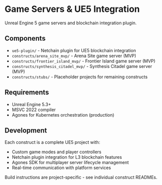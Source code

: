 # Game Servers & UE5 Integration

Unreal Engine 5 game servers and blockchain integration plugin.

## Components

- `ue5-plugin/` - Netchain plugin for UE5 blockchain integration
- `constructs/arena_site_mvp/` - Arena Site game server (MVP)
- `constructs/frontier_island_mvp/` - Frontier Island game server (MVP)  
- `constructs/synthesis_citadel_mvp/` - Synthesis Citadel game server (MVP)
- `constructs/stubs/` - Placeholder projects for remaining constructs

## Requirements

- Unreal Engine 5.3+
- MSVC 2022 compiler
- Agones for Kubernetes orchestration (production)

## Development

Each construct is a complete UE5 project with:
- Custom game modes and player controllers
- Netchain plugin integration for L3 blockchain features
- Agones SDK for multiplayer server lifecycle management
- Real-time communication with platform services

Build instructions are project-specific - see individual construct READMEs.